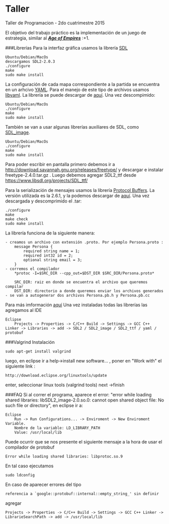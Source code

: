 # Taller
Taller de Programacion - 2do cuatrimestre 2015

El objetivo del trabajo práctico es la implementación de un juego de estrategia, similar al [***Age of Empires***](http://www.ageofempires.com/) :+1.

###Librerías
Para la interfaz gráfica usamos la librería [SDL](https://www.libsdl.org/download-2.0.php)
```	
Ubuntu/Debian/MacOs
descargamos SDL2-2.0.3
./configure
make
sudo make install
```
La configuración de cada mapa correspondiente a la partida se encuentra en un arhcivo [YAML](http://yaml.org/). Para el manejo de este tipo de archivos usamos [libyaml](http://pyyaml.org/wiki/LibYAML). La librería se puede descargar de [aquí](http://pyyaml.org/download/libyaml/). Una vez descompimido:
```
Ubuntu/Debian/MacOs
./configure
make
sudo make install
```
También se van a usar algunas librerías auxiliares de SDL, como [SDL_image](https://www.libsdl.org/projects/SDL_image/).
```
Ubuntu/Debian/MacOs
./configure
make
sudo make install
```

Para poder escribir en pantalla primero debemos ir a http://download.savannah.gnu.org/releases/freetype/ y descargar e instalar freetype-2.4.0.tar.gz . Luego debemos agregar SDL2_ttf desde https://www.libsdl.org/projects/SDL_ttf/

Para la serialización de mensajes usamos la librería [Protocol Buffers](https://developers.google.com/protocol-buffers/). La versión utilizada es la 2.6.1, y la podemos descargar de [aquí](https://developers.google.com/protocol-buffers/docs/downloads). Una vez descargada y descomprimido el .tar:
```
./configure
make
make check
sudo make install
```
La librería funciona de la siguiente manera:
```
- creamos un archivo con extensión .proto. Por ejemplo Persona.proto :
	message Persona {
  		required string name = 1;
  		required int32 id = 2;
  		optional string email = 3;
	}
- corremos el compilador
	*protoc -I=$SRC_DIR --cpp_out=$DST_DIR $SRC_DIR/Persona.proto*

	SRC_DIR: raiz en donde se encuentra el archivo que queremos compilar
	DST_DIR: directorio a donde queremos enviar los archivos generados
- se van a autogenerar dos archivos Persona.pb.h y Persona.pb.cc
```
Para más imformación [aquí](https://developers.google.com/protocol-buffers/docs/cpptutorial)
Una vez instaladas todas las librerías las agregamos al IDE
```
Eclipse
	Projects -> Properties -> C/C++ Build -> Settings -> GCC C++ Linker -> Libraries -> add -> SDL2 / SDL2_image / SDL2_ttf / yaml / protobuf
```

###Valgrind
Instalación
```
sudo apt-get install valgrind
```
luego, en eclipse ir a help->install new software... , poner en "Work with" el siguiente link :  
```
http://download.eclipse.org/linuxtools/update
```
enter, seleccionar linux tools (valgrind tools)  next ->finish

###FAQ
Si al correr el programa, aparece el error: "error while loading shared libraries:
libSDL2_image-2.0.so.0: cannot open shared object file: No such file or directory", en eclipse ir a:
```
Eclipse
	Run -> Run Configurations... -> Enviroment -> New Enviroment Variable. 
	Nombre de la variable: LD_LIBRARY_PATH
	Value: /usr/local/lib
```
Puede ocurrir que se nos presente el siguiente mensaje a la hora de usar el compilador de protobuf
```
Error while loading shared libraries: libprotoc.so.9
```
En tal caso ejecutamos 
```
sudo ldconfig 
```
En caso de aparecer errores del tipo 
```
referencia a `google::protobuf::internal::empty_string_' sin definir
```
agregar
```
Projects -> Properties -> C/C++ Build -> Settings -> GCC C++ Linker -> LibrarieSearchPath -> add -> /usr/local/lib
```
